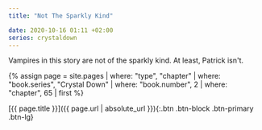 ```yaml
---
title: "Not The Sparkly Kind"

date: 2020-10-16 01:11 +02:00
series: crystaldown
---
```

Vampires in this story are not of the sparkly kind. At least, Patrick isn't.

{% assign page = site.pages
  | where: "type", "chapter"
  | where: "book.series", "Crystal Down"
  | where: "book.number", 2
  | where: "chapter", 65
  | first %}

[{{ page.title }}]({{ page.url | absolute_url }}){:.btn .btn-block .btn-primary .btn-lg}
<!--more-->
